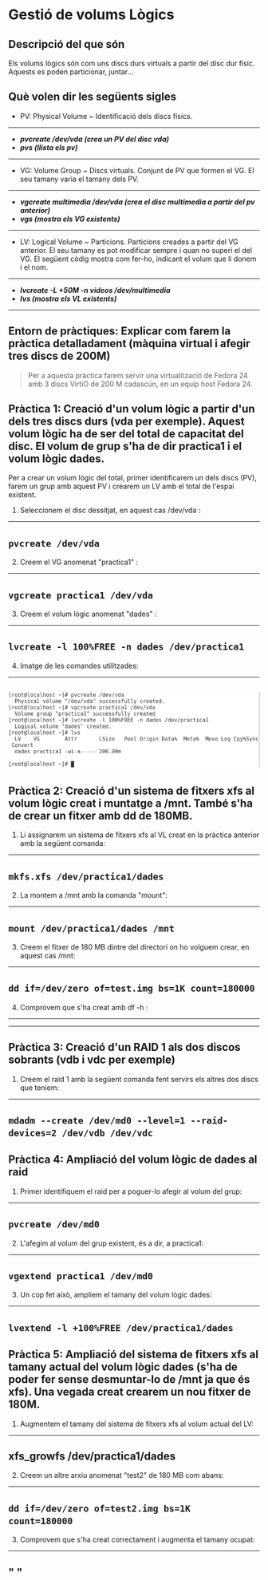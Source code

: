 # Gestió de volums Lògics  
## Descripció del que són  
Els volums lògics són com uns discs durs virtuals a partir del disc dur físic. Aquests es poden particionar, juntar...  
## Què volen dir les següents sigles  
* PV: Physical Volume ~ Identificació dels discs físics. 
---
* ***pvcreate /dev/vda  (crea un PV del disc vda)***  
* ***pvs (llista els pv)***
---
* VG: Volume Group ~ Discs virtuals. Conjunt de PV que formen el VG. El seu tamany varia el tamany dels PV.
---
* ***vgcreate multimedia /dev/vda (crea el disc multimedia a partir del pv anterior)***  
* ***vgs (mostra els VG existents)***
---
* LV: Logical Volume ~ Particions. Particions creades a partir del VG anterior. El seu tamany es pot modificar sempre i quan no superi el del VG. El següent còdig mostra com fer-ho, indicant el volum que li donem i el nom.
---
* ***lvcreate -L +50M -n videos /dev/multimedia***  
* ***lvs (mostra els VL existents)***
---
## Entorn de pràctiques: Explicar com farem la pràctica detalladament (màquina virtual i afegir tres discs de 200M)  
> Per a aquesta pràctica farem servir una virtualització de Fedora 24 amb 3 discs VirtiO de 200 M cadascún, en un equip host Fedora 24.  
## Pràctica 1: Creació d'un volum lògic a partir d'un dels tres discs durs (vda per exemple). Aquest volum lògic ha de ser del total de capacitat del disc. El volum de grup s'ha de dir practica1 i el volum lògic dades.  
Per a crear un volum lògic del total, primer identificarem un dels discs (PV), farem un grup amb aquest PV i crearem un LV amb el total de l'espai existent.
1. Seleccionem el disc dessitjat, en aquest cas /dev/vda :  
---
`pvcreate /dev/vda`
---
2. Creem el VG anomenat "practica1" :  
---
`vgcreate practica1 /dev/vda`
---
3. Creem el volum lògic anomenat "dades" :  
---
`lvcreate -l 100%FREE -n dades /dev/practica1`
---  
4. Imatge de les comandes utilitzades:  
---  
![Sin_titulo](ImgM01/Captura_practica_1_M01.png)
---
## Pràctica 2: Creació d'un sistema de fitxers xfs al volum lògic creat i muntatge a /mnt. També s'ha de crear un fitxer amb dd de 180MB.  
1. Li assignarem un sistema de fitxers xfs al VL creat en la pràctica anterior amb la següent comanda:  
---
`mkfs.xfs /dev/practica1/dades`
---  
2. La montem a /mnt amb la comanda "mount":  
---
`mount /dev/practica1/dades /mnt`
---  
3. Creem el fitxer de 180 MB dintre del directori on ho volguem crear, en aquest cas /mnt:  
---
`dd if=/dev/zero of=test.img bs=1K count=180000`
---  
4. Comprovem que s'ha creat amb df -h :  
---
---  
## Pràctica 3: Creació d'un RAID 1 als dos discos sobrants (vdb i vdc per exemple)
1. Creem el raid 1 amb la següent comanda fent servirs els altres dos discs que teniem:  
--- 
`mdadm --create /dev/md0 --level=1 --raid-devices=2 /dev/vdb /dev/vdc`
---  
## Pràctica 4: Ampliació del volum lògic de dades al raid  
1. Primer identifiquem el raid per a poguer-lo afegir al volum del grup:  
---
`pvcreate /dev/md0`
---  
2. L'afegim al volum del grup existent, és a dir, a practica1:  
---
`vgextend practica1 /dev/md0`
---  
3. Un cop fet això, ampliem el tamany del volum lògic dades:  
---
`lvextend -l +100%FREE /dev/practica1/dades`
--- 
## Pràctica 5: Ampliació del sistema de fitxers xfs al tamany actual del volum lògic dades (s'ha de poder fer sense desmuntar-lo de /mnt ja que és xfs). Una vegada creat crearem un nou fitxer de 180M.  
1. Augmentem el tamany del sistema de fitxers xfs al volum actual del LV:  
---
xfs_growfs /dev/practica1/dades
---  
2. Creem un altre arxiu anomenat "test2" de 180 MB com abans:  
---
`dd if=/dev/zero of=test2.img bs=1K count=180000`
---
3. Comprovem que s'ha creat correctament i augmenta el tamany ocupat:  
---
" "
---  
